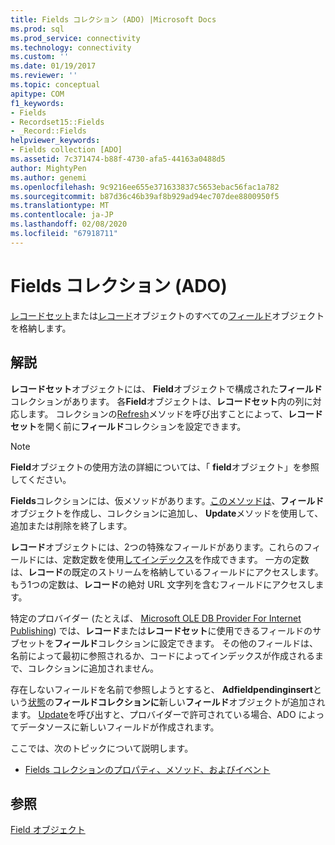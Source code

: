 ```yaml
---
title: Fields コレクション (ADO) |Microsoft Docs
ms.prod: sql
ms.prod_service: connectivity
ms.technology: connectivity
ms.custom: ''
ms.date: 01/19/2017
ms.reviewer: ''
ms.topic: conceptual
apitype: COM
f1_keywords:
- Fields
- Recordset15::Fields
- _Record::Fields
helpviewer_keywords:
- Fields collection [ADO]
ms.assetid: 7c371474-b88f-4730-afa5-44163a0488d5
author: MightyPen
ms.author: genemi
ms.openlocfilehash: 9c9216ee655e371633837c5653ebac56fac1a782
ms.sourcegitcommit: b87d36c46b39af8b929ad94ec707dee8800950f5
ms.translationtype: MT
ms.contentlocale: ja-JP
ms.lasthandoff: 02/08/2020
ms.locfileid: "67918711"
---
```

# <a name="fields-collection-ado"></a>Fields コレクション (ADO)
[レコードセット](../../../ado/reference/ado-api/recordset-object-ado.md)または[レコード](../../../ado/reference/ado-api/record-object-ado.md)オブジェクトのすべての[フィールド](../../../ado/reference/ado-api/field-object.md)オブジェクトを格納します。  
  
## <a name="remarks"></a>解説  
 **レコードセット**オブジェクトには、 **Field**オブジェクトで構成された**フィールド**コレクションがあります。 各**Field**オブジェクトは、**レコードセット**内の列に対応します。 コレクションの[Refresh](../../../ado/reference/ado-api/refresh-method-ado.md)メソッドを呼び出すことによって、**レコードセット**を開く前に**フィールド**コレクションを設定できます。  
  
> [!NOTE]
>  **Field**オブジェクトの使用方法の詳細については、「 **field**オブジェクト」を参照してください。  
  
 **Fields**コレクションには、仮メソッドがあります。[このメソッドは](../../../ado/reference/ado-api/append-method-ado.md)、**フィールド**オブジェクトを作成し、コレクションに追加し、 **Update**メソッドを使用して、追加または削除を終了します。  
  
 **レコード**オブジェクトには、2つの特殊なフィールドがあります。これらのフィールドには、定数定数を使用[してインデックス](../../../ado/reference/ado-api/fieldenum.md)を作成できます。 一方の定数は、**レコード**の既定のストリームを格納しているフィールドにアクセスします。もう1つの定数は、**レコード**の絶対 URL 文字列を含むフィールドにアクセスします。  
  
 特定のプロバイダー (たとえば、 [Microsoft OLE DB Provider For Internet Publishing](../../../ado/guide/appendixes/microsoft-ole-db-provider-for-internet-publishing.md)) では、**レコード**または**レコードセット**に使用できるフィールドのサブセットを**フィールド**コレクションに設定できます。 その他のフィールドは、名前によって最初に参照されるか、コードによってインデックスが作成されるまで、コレクションに追加されません。  
  
 存在しないフィールドを名前で参照しようとすると、 **Adfieldpendinginsert**という[状態](../../../ado/reference/ado-api/status-property-ado-field.md)の**フィールドコレクションに**新しい**フィールド**オブジェクトが追加されます。 [Update](../../../ado/reference/ado-api/update-method.md)を呼び出すと、プロバイダーで許可されている場合、ADO によってデータソースに新しいフィールドが作成されます。  
  
 ここでは、次のトピックについて説明します。  
  
-   [Fields コレクションのプロパティ、メソッド、およびイベント](../../../ado/reference/ado-api/fields-collection-properties-methods-and-events.md)  
  
## <a name="see-also"></a>参照  
 [Field オブジェクト](../../../ado/reference/ado-api/field-object.md)
